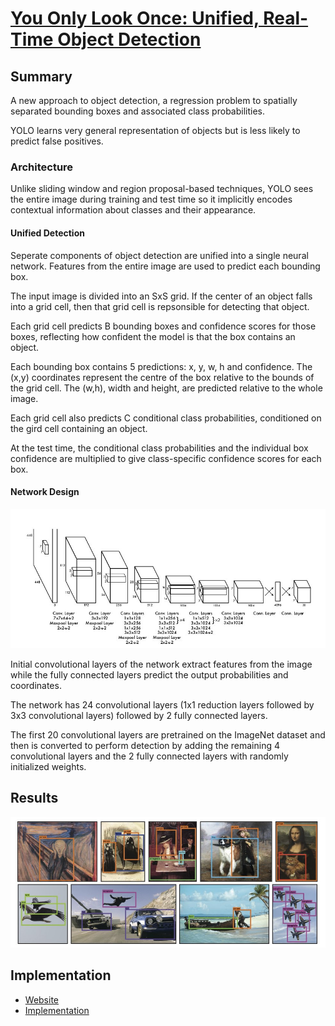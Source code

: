# [You Only Look Once: Unified, Real-Time Object Detection](https://arxiv.org/pdf/1506.02640.pdf)

## Summary 

A new approach to object detection, a regression problem to spatially separated bounding boxes and associated class probabilities.

YOLO learns very general representation of objects but is less likely to predict false positives.


### Architecture

Unlike sliding window and region proposal-based techniques, YOLO sees the entire image during training and test time so it implicitly encodes contextual information about classes and their appearance.

#### Unified Detection

Seperate components of object detection are unified into a single neural network. Features from the entire image are used to predict each bounding box.

The input image is divided into an SxS grid. If the center of an object falls into a grid cell, then that grid cell is repsonsible for detecting that object.

Each grid cell predicts B bounding boxes and confidence scores for those boxes, reflecting how confident the model is that the box contains an object.

Each bounding box contains 5 predictions: x, y, w, h and confidence. The (x,y) coordinates represent the centre of the box relative to the bounds of the grid cell. The (w,h), width and height, are predicted relative to the whole image.

Each grid cell also predicts C conditional class probabilities, conditioned on the gird cell containing an object.

At the test time, the conditional class probabilities and the individual box confidence are multiplied to give class-specific confidence scores for each box. 

#### Network Design

![Layout](assets/Architecture.jpg)

Initial convolutional layers of the network extract features from the image while the fully connected layers predict the output probabilities and coordinates.

The network has 24 convolutional layers (1x1 reduction layers followed by 3x3 convolutional layers) followed by 2 fully connected layers. 

The first 20 convolutional layers are pretrained on the ImageNet dataset and then is converted to perform detection by adding the remaining 4 convolutional layers and the 2 fully connected layers with randomly initialized weights.

## Results

![Results](assets/Results.jpg)

## Implementation

* [Website](https://pjreddie.com/darknet/yolo/)
* [Implementation](https://github.com/WongKinYiu/ScaledYOLOv4)